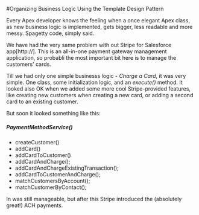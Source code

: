 
#Organizing Business Logic Using the Template Design Pattern

Every Apex developer knows the feeling when a once elegant Apex class, as new business logic is implemented, gets bigger, less readable and more messy. Spagetty code, simply said.

We have had the very same problem with out Stripe for Salesforce app[http://]. This is an all-in-one payment gateway management application, so probabli the most important bit here is to manage the customers' cards.

Till we had only one simple businesss logic - *Charge a Card*, it was very simple. One class, some initialization logic, and an *execute()* method. It looked also OK when we added some more cool Stripe-provided features, like creating new customers when creating a new card, or adding a second card to an existing customer.

But soon it looked something like this:
##### PaymentMethodService()
* createCustomer()
* addCard()
* addCardToCustomer()
* addCardAndCharge();
* addCardAndChargeExistingTransaction();
* addCardToCustomerAndCharge();
* matchCustomersByAccount();
* matchCustomerByContact();


In was still manageable, but after this Stripe introduced the (absolutely great!) ACH payments.


